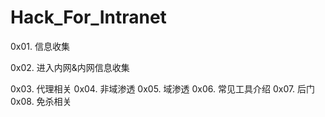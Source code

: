 # Hack_For_Intranet
0x01. 信息收集
        
0x02. 进入内网&内网信息收集
        
0x03. 代理相关
0x04. 非域渗透
0x05. 域渗透
0x06. 常见工具介绍
0x07. 后门
0x08. 免杀相关

    
